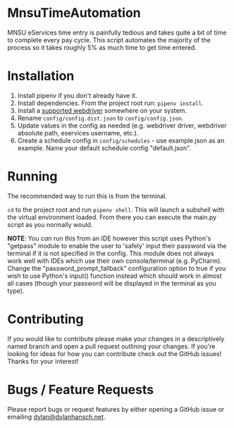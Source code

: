 # MnsuTimeAutomation
MNSU eServices time entry is painfully tedious and takes quite a bit of time to complete every pay cycle. This script automates the majority of the process so it takes roughly 5% as much time to get time entered.

# Installation
1. Install pipenv if you don't already have it.
2. Install dependencies. From the project root run: `pipenv install`.
3. Install a [supported webdriver](https://github.com/dylanhansch/MnsuTimeAutomation/wiki/Supported-Webdrivers) somewhere on your system.
4. Rename `config/config.dist.json` to `config/config.json`.
5. Update values in the config as needed (e.g. webdriver driver, webdriver absolute path, eservices username, etc.).
6. Create a schedule config in `config/schedules` - use example.json as an example. Name your default schedule config "default.json".

# Running
The recommended way to run this is from the terminal.

`cd` to the project root and run `pipenv shell`. This will launch a subshell with the virtual environment loaded. From there you can execute the main.py script as you normally would.

**NOTE**: You *can* run this from an IDE however this script uses Python's "getpass" module to enable the user to 'safely' input their password via the terminal if it is not specified in the config. This module does not always work well with IDEs which use their own console/terminal (e.g. PyCharm). Change the "password_prompt_fallback" configuration option to true if you wish to use Python's input() function instead which should work in almost all cases (though your password will be displayed in the terminal as you type).

# Contributing
If you would like to contribute please make your changes in a descriptively named branch and open a pull request outlining your changes. If you're looking for ideas for how you can contribute check out the GitHub issues! Thanks for your interest!

# Bugs / Feature Requests
Please report bugs or request features by either opening a GitHub issue or emailing [dylan@dylanhansch.net](mailto:dylan@dylanhansch.net).
